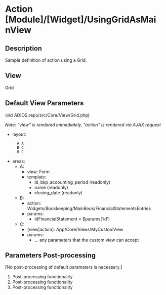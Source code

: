 # Action [Module]/[Widget]/UsingGridAsMainView

## Description

Sample definition of action using a Grid.

## View

Grid

## Default View Parameters

(vid ADIOS.repo/src/Core/View/Grid.php)

*Note: "view" is rendered immediately, "action" is rendered via AJAX request*

* layout:
  ```
    A A
    B C
    B C
  ```
* areas:
  * A:
    * view: Form
    * template:
      * id_bkp_accounting_period (readonly)
      * name (readonly)
      * closing_date (readonly)
  * B:
    * action: Widgets/Bookkeeping/MainBook/FinancialStatementsEntries
    * params:
      * idFinancialStatement = $params[‘id’]
  * C:
    * (view|action): App/Core/Views/MyCustomView
    * params:
      * ... any parameters that the custom view can accept

## Parameters Post-processing

[No post-processing of default parameters is necessary.]

  1. Post-processing functionality
  2. Post-processing functionality
  3. Post-processing functionality